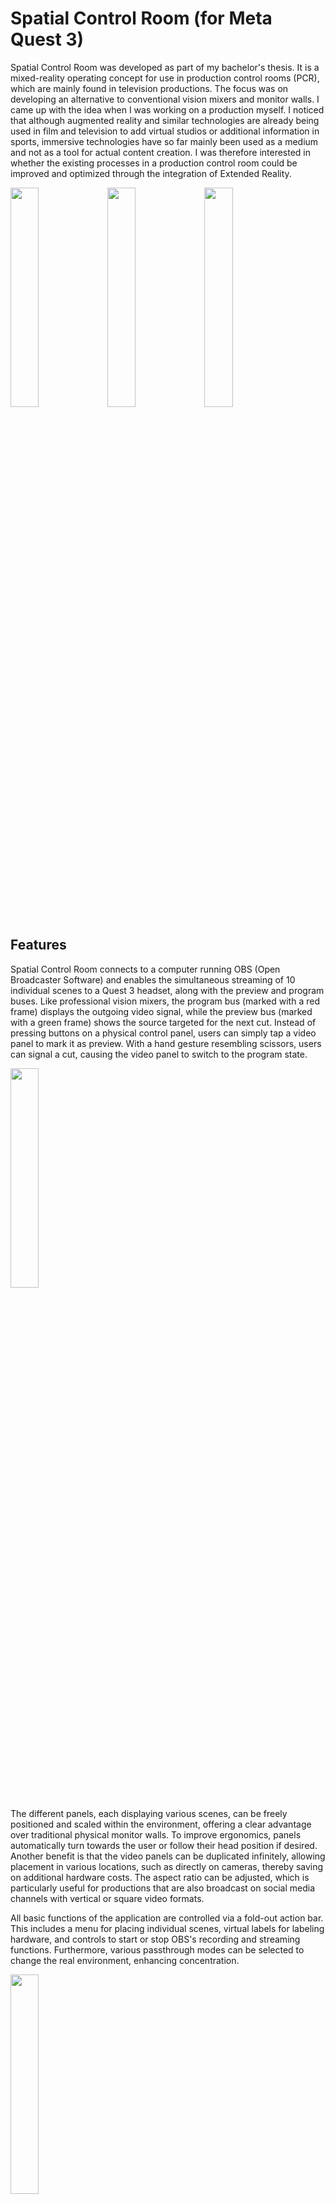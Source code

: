 
# Spatial Control Room (for Meta Quest 3)

Spatial Control Room was developed as part of my bachelor's thesis. It is a mixed-reality operating concept for use in production control rooms (PCR), which are mainly found in television productions. The focus was on developing an alternative to conventional vision mixers and monitor walls. I came up with the idea when I was working on a production myself. I noticed that although augmented reality and similar technologies are already being used in film and television to add virtual studios or additional information in sports, immersive technologies have so far mainly been used as a medium and not as a tool for actual content creation. I was therefore interested in whether the existing processes in a production control room could be improved and optimized through the integration of Extended Reality.

<img src="https://github.com/milanwulf/SpatialControlRoom/assets/56889501/2e095a42-3bb8-4bac-adb4-2bd743129448" width="30%"></img> 
<img src="https://github.com/milanwulf/SpatialControlRoom/assets/56889501/416a705d-0ed8-44e1-8214-5ac5d73e20b7" width="30%"></img> 
<img src="https://github.com/milanwulf/SpatialControlRoom/assets/56889501/aa2176c9-4ac0-4cd4-bb40-05c472d054b6" width="30%"></img>


## Features

Spatial Control Room connects to a computer running OBS (Open Broadcaster Software) and enables the simultaneous streaming of 10 individual scenes to a Quest 3 headset, along with the preview and program buses. Like professional vision mixers, the program bus (marked with a red frame) displays the outgoing video signal, while the preview bus (marked with a green frame) shows the source targeted for the next cut. Instead of pressing buttons on a physical control panel, users can simply tap a video panel to mark it as preview. With a hand gesture resembling scissors, users can signal a cut, causing the video panel to switch to the program state.

<img src="https://github.com/milanwulf/SpatialControlRoom/assets/56889501/d15ad517-35c5-4196-a3ce-242432ba8abf" width="30%"></img>

The different panels, each displaying various scenes, can be freely positioned and scaled within the environment, offering a clear advantage over traditional physical monitor walls. To improve ergonomics, panels automatically turn towards the user or follow their head position if desired. Another benefit is that the video panels can be duplicated infinitely, allowing placement in various locations, such as directly on cameras, thereby saving on additional hardware costs. The aspect ratio can be adjusted, which is particularly useful for productions that are also broadcast on social media channels with vertical or square video formats.

All basic functions of the application are controlled via a fold-out action bar. This includes a menu for placing individual scenes, virtual labels for labeling hardware, and controls to start or stop OBS's recording and streaming functions. Furthermore, various passthrough modes can be selected to change the real environment, enhancing concentration.

<img src="https://github.com/milanwulf/SpatialControlRoom/assets/56889501/e0e5bf0e-24e3-40d5-9e64-da84d12f0a3c" width="30%"></img> 


## Installation
### 1. Computer preperation
**Note:** Linux and MacOS versions and newer releases should also work, but have not been tested.
- Download and install OBS Studio (Open Broadcaster Software): https://obsproject.com/download
    
    *Tested with OBS Studio **windows** version [30.0.2](https://github.com/obsproject/obs-studio/releases/tag/30.0.2)*

- Download and install OBS-NDI and the NDI Runtime as described here: https://github.com/obs-ndi/obs-ndi
    
    *Tested with NDI Runtime 6 **windows** version [NDIRedistV6](http://ndi.link/NDIRedistV6) (is recognized by some browsers as an unsafe download)*
    
    *Tested with OBS-NDI **windows** version [obs-ndi-4.13.1-windows-x64](https://github.com/obs-ndi/obs-ndi/releases/download/4.13.1/obs-ndi-4.13.1-windows-x64-Installer.exe)*
- Start OBS and activate the "Studio Mode" with the button in the lower right corner ([more about Studio Mode](https://obsproject.com/wiki/OBS-Studio-Overview#studio-mode))
- Click on Tools in the top menu bar and open the NDI output settings, here the main output and the preview output must be activated
- Click on Tools in the top menu bar, open the WebSocket server settings, enable the server and click on Apply (click on Show Connect Info to see your credentials)
- Click on Scene Collection in the top menu bar and import the .json file found on [Latest Releases](https://github.com/milanwulf/SpatialControlRoom/releases/latest)
- Add any number of sources to Scene 1-10, such as webcams, capture cards, or videos
    
    *"Spatial Control Room Feeds" must be the lowest in the list and should not be changed!*

    *To display video sources correctly in the Quest App, uncheck "Hide source when playback ends" in its properties; it is also a good idea to enable "Restart playback when source becomes active".*


### 2. Quest Headset preperation
**Note:** The application has been developed for the Meta Quest 3, a Meta Quest Pro or newer headsets with Meta Horizon OS should also work, but have not been tested. All previous models may not have enough power to transmit more than one NDI stream.
- Make sure the headset's developer mode is enabled ([instructions can be found here](https://developer.oculus.com/documentation/native/android/mobile-device-setup/))
- Install the .APK found on the [Latest Releases](https://github.com/milanwulf/SpatialControlRoom/releases/latest), the easiest way is to use the [Meta Quest Developer Hub](https://developer.oculus.com/meta-quest-developer-hub/)
- Connect the headset to the same network as the computer running OBS
    
    *The computer should be connected with an Ethernet cable; for best performance use a modern Wi-Fi 6E router*
- Start the APP, open the action bar and click the gear icon to enter your WebSocket credentials and select the NDI streams as follows:

    `Feed Group 1 = YourComputerName (Feed1_Group)`/
    `Feed Group 2 = YourComputerName (Feed2_Group)`/
    `Feed Group 3 = YourComputerName (Feed3_Group)`

    Tab on "Connect". If the connection is successful, a message should appear below the action bar.

  <img src="https://github.com/milanwulf/SpatialControlRoom/assets/56889501/298a0165-88d4-4be9-b27c-a5dce26a74c9" width="50%"></img>

## Ideas and planned features
- Aids for aligning panels (snapping)

    <img src="https://github.com/milanwulf/SpatialControlRoom/assets/56889501/3d72fe95-0914-4800-99e4-9ed460099a10" width="50%"></img>

- Grouping of panels
- Saving and loading of arrangements using spatial anchors
- Clean-up function that automatically arranges panels logically
- Automatic scaling of UI elements as distance increases

    <img src="https://github.com/milanwulf/SpatialControlRoom/assets/56889501/687fd5ea-51d0-44e2-ab3e-802914e319f5" width="20%"></img>

- Object tracking for linking panels to physical objects like cameras

    <img src="https://github.com/milanwulf/SpatialControlRoom/assets/56889501/738920bf-c576-498d-b08b-c732c57bfc32" width="20%"></img>
- Option to show the title-safe area
- Displaying of audio levels and intercom integration

    <img src="https://github.com/milanwulf/SpatialControlRoom/assets/56889501/55fe8faf-91fd-4574-b63b-5d14cd55b52f" width="20%"></img>
- Integration of advanced tools such as vectorscope or waveform monitor
- Intercom integration
- Seperate workspaces for video, audio and light
- Multi-user support

    <img src="(https://github.com/milanwulf/SpatialControlRoom/assets/56889501/b8363f69-aa1a-4de8-af41-b05771b34b78" width="20%"></img>

## Problem Solving

#### Preview and program bus are not transmitted

Make sure that Main Output and Preview Output are checked in the NDI Output Settings panel in OBS.
Open the Spatial Control Room Feed scene, go to the Feed1 group and double-click the Preview source. In the properties, make sure the correct source name is selected (YourComputerName (OBS Preview)), do the same for "Program" (YourComputerName (OBS Program)).

#### Performance on the headset is very poor 

Streaming and receiving NDI requires a good network connection and places a heavy load on the CPU. Use a fast WiFi 6E standard router (e.g. TP-Link Archer AXE75) and make sure your computer is connected directly to it with an Ethernet cable. Make sure the headset is connected to the fastest connection (6GHz), as modern routers often create multiple WiFi networks for different bands. It may also help to block other devices from connecting to the network to free up bandwidth. 

If you do not need all 10 scenes, it is a good idea to disable the NDI streams you do not need. To do this, click the gear icon and set feed group 3 and feed group 2 to None. This should give you a significant performance boost by reducing the CPU load.

**Note:** Feed Group 3 contains scenes 7-10, Feed Group 2 contains scenes 3-6, Feed Group 1 contains scenes 1-2 and the Preview and Program feed. 

You can also set the CPU level of the Quest to level 5 by sending the following Adb command via the Meta Quest Developer Hub: `adb shell setprop debug.oculus.cpuLevel 5` ([more about ADB](https://developer.oculus.com/documentation/native/android/ts-adb/))

Also check whether your computer has enough power to run OBS smoothly.

## Contact
I studied user interface design and am a trained media designer with a strong interest in XR and spatial computing. I am also interested in 3D motion design and digital music production. For questions about the project or a general exchange I am available here:

[LinkedIn](https://www.linkedin.com/in/milanwulf/)

[Instagram](https://www.instagram.com/milan_wulf/)

[Website](https://milanwulf.com/)
